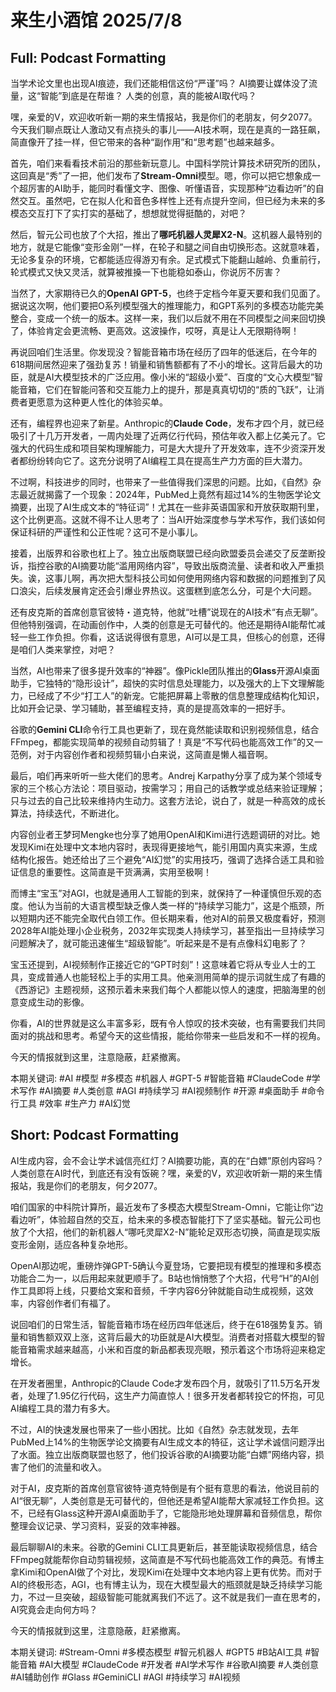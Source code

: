 # 来生小酒馆 2025/7/8

## Full: Podcast Formatting 

当学术论文里也出现AI痕迹，我们还能相信这份“严谨”吗？
AI摘要让媒体没了流量，这“智能”到底是在帮谁？
人类的创意，真的能被AI取代吗？

嘿，亲爱的V，欢迎收听新一期的来生情报站，我是你们的老朋友，何夕2077。今天我们聊点既让人激动又有点挠头的事儿——AI技术啊，现在是真的一路狂飙，简直像开了挂一样，但它带来的各种“副作用”和“思考题”也越来越多。

首先，咱们来看看技术前沿的那些新玩意儿。中国科学院计算技术研究所的团队，这回真是“秀”了一把，他们发布了**Stream-Omni**模型。嗯，你可以把它想象成一个超厉害的AI助手，能同时看懂文字、图像、听懂语音，实现那种“边看边听”的自然交互。虽然吧，它在拟人化和音色多样性上还有点提升空间，但已经为未来的多模态交互打下了实打实的基础了，想想就觉得挺酷的，对吧？

然后，智元公司也放了个大招，推出了**哪吒机器人灵犀X2-N**。这机器人最特别的地方，就是它能像“变形金刚”一样，在轮子和腿之间自由切换形态。这就意味着，无论多复杂的环境，它都能适应得游刃有余。足式模式下能翻山越岭、负重前行，轮式模式又快又灵活，就算被推搡一下也能稳如泰山，你说厉不厉害？

当然了，大家期待已久的**OpenAI GPT-5**，也终于定档今年夏天要和我们见面了。据说这次啊，他们要把O系列模型强大的推理能力，和GPT系列的多模态功能完美整合，变成一个统一的版本。这样一来，我们以后就不用在不同模型之间来回切换了，体验肯定会更流畅、更高效。这波操作，哎呀，真是让人无限期待啊！

再说回咱们生活里。你发现没？智能音箱市场在经历了四年的低迷后，在今年的618期间居然迎来了强劲复苏！销量和销售额都有了不小的增长。这背后最大的功臣，就是AI大模型技术的广泛应用。像小米的“超级小爱”、百度的“文心大模型”智能音箱，它们在智能问答和交互能力上的提升，那是真真切切的“质的飞跃”，让消费者更愿意为这种更人性化的体验买单。

还有，编程界也迎来了新星。Anthropic的**Claude Code**，发布才四个月，就已经吸引了十几万开发者，一周内处理了近两亿行代码，预估年收入都上亿美元了。它强大的代码生成和项目架构理解能力，可是大大提升了开发效率，连不少资深开发者都纷纷转向它了。这充分说明了AI编程工具在提高生产力方面的巨大潜力。

不过啊，科技进步的同时，也带来了一些值得我们深思的问题。比如，《自然》杂志最近就揭露了一个现象：2024年，PubMed上竟然有超过14%的生物医学论文摘要，出现了AI生成文本的“特征词”！尤其在一些非英语国家和开放获取期刊里，这个比例更高。这就不得不让人思考了：当AI开始深度参与学术写作，我们该如何保证科研的严谨性和公正性呢？这可不是小事儿。

接着，出版界和谷歌也杠上了。独立出版商联盟已经向欧盟委员会递交了反垄断投诉，指控谷歌的AI摘要功能“滥用网络内容”，导致出版商流量、读者和收入严重损失。诶，这事儿啊，再次把大型科技公司如何使用网络内容和数据的问题推到了风口浪尖，后续发展肯定还会引爆业界热议。这蛋糕到底怎么分，可是个大问题。

还有皮克斯的首席创意官彼特・道克特，他就“吐槽”说现在的AI技术“有点无聊”。但他特别强调，在动画创作中，人类的创意是无可替代的。他还是期待AI能帮忙减轻一些工作负担。你看，这话说得很有意思，AI可以是工具，但核心的创意，还得是咱们人类来掌控，对吧？

当然，AI也带来了很多提升效率的“神器”。像Pickle团队推出的**Glass**开源AI桌面助手，它独特的“隐形设计”，超快的实时信息处理能力，以及强大的上下文理解能力，已经成了不少“打工人”的新宠。它能把屏幕上零散的信息整理成结构化知识，比如开会记录、学习辅助，甚至编程支持，真的是提高效率的一把好手。

谷歌的**Gemini CLI**命令行工具也更新了，现在竟然能读取和识别视频信息，结合FFmpeg，都能实现简单的视频自动剪辑了！真是“不写代码也能高效工作”的又一范例，对于内容创作者和视频剪辑小白来说，这简直是懒人福音啊。

最后，咱们再来听听一些大佬们的思考。Andrej Karpathy分享了成为某个领域专家的三个核心方法论：项目驱动，按需学习；用自己的话教学或总结来验证理解；只与过去的自己比较来维持内生动力。这套方法论，说白了，就是一种高效的成长算法，持续迭代，不断进化。

内容创业者王梦珂Mengke也分享了她用OpenAI和Kimi进行选题调研的对比。她发现Kimi在处理中文本地内容时，表现得更接地气，能引用国内真实来源，生成结构化报告。她还给出了三个避免“AI幻觉”的实用技巧，强调了选择合适工具和验证信息的重要性。这简直是干货满满，实用至极啊！

而博主“宝玉”对AGI，也就是通用人工智能的到来，就保持了一种谨慎但乐观的态度。他认为当前的大语言模型缺乏像人类一样的“持续学习能力”，这是个瓶颈，所以短期内还不能完全取代白领工作。但长期来看，他对AI的前景又极度看好，预测2028年AI能处理小企业税务，2032年实现类人持续学习，甚至指出一旦持续学习问题解决了，就可能迅速催生“超级智能”。听起来是不是有点像科幻电影了？

宝玉还提到，AI视频制作正接近它的“GPT时刻”！这意味着它将从专业人士的工具，变成普通人也能轻松上手的实用工具。他亲测用简单的提示词就生成了有趣的《西游记》主题视频，这预示着未来我们每个人都能以惊人的速度，把脑海里的创意变成生动的影像。

你看，AI的世界就是这么丰富多彩，既有令人惊叹的技术突破，也有需要我们共同面对的挑战和思考。希望今天的这些情报，能给你带来一些启发和不一样的视角。

今天的情报就到这里，注意隐蔽，赶紧撤离。

本期关键词:
#AI
#模型
#多模态
#机器人
#GPT-5
#智能音箱
#ClaudeCode
#学术写作
#AI摘要
#人类创意
#AGI
#持续学习
#AI视频制作
#开源
#桌面助手
#命令行工具
#效率
#生产力
#AI幻觉

## Short: Podcast Formatting 

AI生成内容，会不会让学术诚信亮红灯？AI摘要功能，真的在“白嫖”原创内容吗？人类创意在AI时代，到底还有没有饭碗？嘿，亲爱的V，欢迎收听新一期的来生情报站，我是你们的老朋友，何夕2077。

咱们国家的中科院计算所，最近发布了多模态大模型Stream-Omni，它能让你“边看边听”，体验超自然的交互，给未来的多模态智能打下了坚实基础。智元公司也放了个大招，他们的新机器人“哪吒灵犀X2-N”能轮足双形态切换，简直是现实版变形金刚，适应各种复杂地形。

OpenAI那边呢，重磅炸弹GPT-5确认今夏登场，它要把现有模型的推理和多模态功能合二为一，以后用起来就更顺手了。B站也悄悄憋了个大招，代号“H”的AI创作工具即将上线，只要给文案和音频，千字内容6分钟就能自动生成视频，这效率，内容创作者们有福了。

说回咱们的日常生活，智能音箱市场在经历四年低迷后，终于在618强势复苏。销量和销售额双双上涨，这背后最大的功臣就是AI大模型。消费者对搭载大模型的智能音箱需求越来越高，小米和百度的新品都表现亮眼，预示着这个市场将迎来稳定增长。

在开发者圈里，Anthropic的Claude Code才发布四个月，就吸引了11.5万名开发者，处理了1.95亿行代码，这生产力简直惊人！很多开发者都转投它的怀抱，可见AI编程工具的潜力有多大。

不过，AI的快速发展也带来了一些小困扰。比如《自然》杂志就发现，去年PubMed上14%的生物医学论文摘要有AI生成文本的特征，这让学术诚信问题浮出了水面。独立出版商联盟也怒了，他们投诉谷歌的AI摘要功能“白嫖”网络内容，损害了他们的流量和收入。

对于AI，皮克斯的首席创意官彼特·道克特倒是有个挺有意思的看法，他说目前的AI“很无聊”，人类创意是无可替代的，但他还是希望AI能帮大家减轻工作负担。这不，已经有Glass这种开源AI桌面助手了，它能隐形地处理屏幕和音频信息，帮你整理会议记录、学习资料，妥妥的效率神器。

最后聊聊AI的未来。谷歌的Gemini CLI工具更新后，甚至能读取视频信息，结合FFmpeg就能帮你自动剪辑视频，这简直是不写代码也能高效工作的典范。有博主拿Kimi和OpenAI做了个对比，发现Kimi在处理中文本地内容上更有优势。而对于AI的终极形态，AGI，也有博主认为，现在大模型最大的瓶颈就是缺乏持续学习能力，不过一旦突破，超级智能可能就离我们不远了。这不就是我们一直在思考的，AI究竟会走向何方吗？

今天的情报就到这里，注意隐蔽，赶紧撤离。

本期关键词:
#Stream-Omni #多模态模型 #智元机器人 #GPT5 #B站AI工具 #智能音箱 #AI大模型 #ClaudeCode #开发者 #AI学术写作 #谷歌AI摘要 #人类创意 #AI辅助创作 #Glass #GeminiCLI #AGI #持续学习 #AI视频